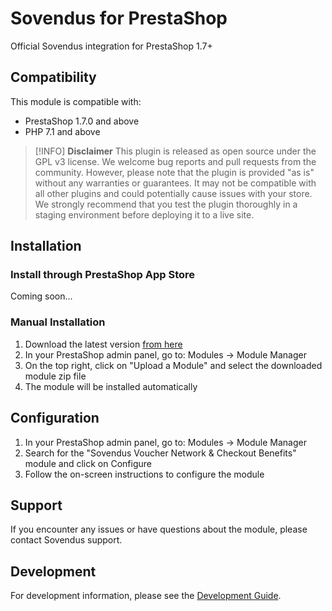 # Sovendus for PrestaShop

Official Sovendus integration for PrestaShop 1.7+

## Compatibility

This module is compatible with:

- PrestaShop 1.7.0 and above
- PHP 7.1 and above

> [!INFO]
> **Disclaimer**
> This plugin is released as open source under the GPL v3 license. We welcome bug reports and pull requests from the community. However, please note that the plugin is provided "as is" without any warranties or guarantees. It may not be compatible with all other plugins and could potentially cause issues with your store. We strongly recommend that you test the plugin thoroughly in a staging environment before deploying it to a live site.

## Installation

### Install through PrestaShop App Store

Coming soon...

### Manual Installation

1. Download the latest version [from here](https://raw.githubusercontent.com/Sovendus-GmbH/Sovendus-Prestashop-Voucher-Network-and-Checkout-Benefits-Plugin/main/releases/sovendus_app_prestashop_latest.zip)
2. In your PrestaShop admin panel, go to: Modules → Module Manager
3. On the top right, click on "Upload a Module" and select the downloaded module zip file
4. The module will be installed automatically

## Configuration

1. In your PrestaShop admin panel, go to: Modules → Module Manager
2. Search for the "Sovendus Voucher Network & Checkout Benefits" module and click on Configure
3. Follow the on-screen instructions to configure the module

## Support

If you encounter any issues or have questions about the module, please contact Sovendus support.

## Development

For development information, please see the [Development Guide](https://github.com/Sovendus-GmbH/Sovendus-Prestashop-Voucher-Network-and-Checkout-Benefits-Plugin/blob/main/readme-dev.md).
